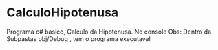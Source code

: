 # CalculoHipotenusa
Programa c# basico, Calculo da Hipotenusa. No console
Obs: Dentro da Subpastas obj/Debug , tem o programa executavel
